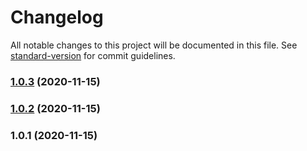 # Changelog

All notable changes to this project will be documented in this file. See [standard-version](https://github.com/conventional-changelog/standard-version) for commit guidelines.

### [1.0.3](https://github.com/Moumouls/github-action-package-publisher/compare/v1.0.2...v1.0.3) (2020-11-15)

### [1.0.2](https://github.com/Moumouls/github-action-package-publisher/compare/v1.0.1...v1.0.2) (2020-11-15)

### 1.0.1 (2020-11-15)
